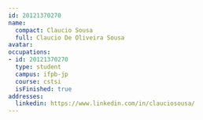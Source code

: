 ```yaml
---
id: 20121370270
name:
  compact: Claucio Sousa
  full: Claucio De Oliveira Sousa
avatar:
occupations:
- id: 20121370270
  type: student
  campus: ifpb-jp
  course: cstsi
  isFinished: true
addresses:
  linkedin: https://www.linkedin.com/in/clauciosousa/
---
```

